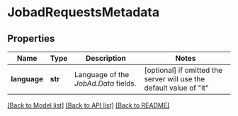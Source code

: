 # JobadRequestsMetadata


## Properties
Name | Type | Description | Notes
------------ | ------------- | ------------- | -------------
**language** | **str** | Language of the *JobAd.Data* fields. | [optional]  if omitted the server will use the default value of "it"

[[Back to Model list]](../README.md#documentation-for-models) [[Back to API list]](../README.md#documentation-for-api-endpoints) [[Back to README]](../README.md)


